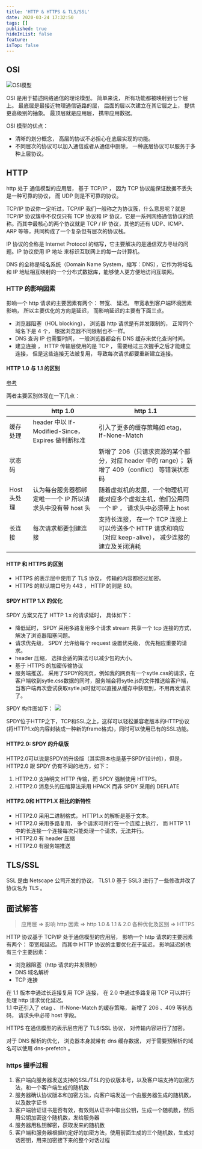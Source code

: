 ```yaml
---
title: 'HTTP & HTTPS & TLS/SSL'
date: 2020-03-24 17:32:50
tags: []
published: true
hideInList: false
feature: 
isTop: false
---
```

## OSI

![OSI模型](https://note.youdao.com/yws/api/personal/file/3E2AA26C69EA466D819AF0CEAFA08232?method=download&shareKey=890ceb7a1b8ed88eabba964a53289c23)

OSI 是用于描述网络通信的理论模型。 简单来说， 所有功能都被映射到七个层上。 最底层是最接近物理通信链路的层， 后面的层以次建立在其它层之上， 提供更高级别的抽象。 最顶层就是应用层， 携带应用数据。

OSI 模型的优点：

- 清晰的划分概念， 高层的协议不必担心在底层实现的功能。
- 不同层次的协议可以加入通信或者从通信中删除， 一种底层协议可以服务于多种上层协议。

## HTTP

http 处于 通信模型的应用层， 基于 TCP/IP ， 因为 TCP 协议能保证数据不丢失是一种可靠的协议， 而 UDP 则是不可靠的协议。

TCP/IP 协议你一定听过，TCP/IP 我们一般称之为协议簇，什么意思呢？就是 TCP/IP 协议簇中不仅仅只有 TCP 协议和 IP 协议，它是一系列网络通信协议的统称。而其中最核心的两个协议就是 TCP / IP 协议，其他的还有 UDP、ICMP、ARP 等等，共同构成了一个复杂但有层次的协议栈。

IP 协议的全称是 Internet Protocol 的缩写，它主要解决的是通信双方寻址的问题。IP 协议使用 IP 地址 来标识互联网上的每一台计算机。

DNS 的全称是域名系统（Domain Name System，缩写：DNS），它作为将域名和 IP 地址相互映射的一个分布式数据库，能够使人更方便地访问互联网。

### HTTP 的影响因素

影响一个 http 请求的主要因素有两个： 带宽、 延迟。 带宽收到客户端环境因素影响， 所以主要优化的方向是延迟， 而影响延迟的主要有下面三点。

- 浏览器阻塞（HOL blocking）， 浏览器 http 请求是有并发限制的， 正常同个域名下是 4 个， 根据浏览器不同限制也不一样。
- DNS 查询 IP 也需要时间， 一般浏览器都会有 DNS 缓存来优化查询时间。
- 建立连接 ， HTTP 传输层使用的是 TCP ， 需要经过三次握手之后才能建立连接， 但是这些连接无法被复用， 导致每次请求都要重新建立连接。

#### HTTP 1.0 与 1.1 的区别

[参考](https://mp.weixin.qq.com/s/GICbiyJpINrHZ41u_4zT-A?)

两者主要区别体现在一下几点：

|             | http 1.0                                                   | http 1.1                                                                                                 |
| ----------- | ---------------------------------------------------------- | -------------------------------------------------------------------------------------------------------- |
| 缓存处理    | header 中以 If-Modified-Since， Expires 做判断标准         | 引入了更多的缓存策略如 etag，If-None-Match                                                               |
| 状态码      |                                                            | 新增了 206（只请求资源的某个部分，对应 header 中的 range）； 新增了 409（conflict） 等错误状态码         |
| Host 头处理 | 认为每台服务器都绑定唯一一个 IP 所以请求头中没有带 host 头 | 随着虚拟机的发展，一个物理机可能对应多个虚拟主机，他们公用同一个 IP ， 请求头中必须带上 host             |
| 长连接      | 每次请求都要创建连接                                       | 支持长连接， 在一个 TCP 连接上可以传送多个 HTTP 请求和响应（对应 keep-alive）， 减少连接的建立及关闭消耗 |


#### HTTP 和 HTTPS 的区别
- HTTPS 的表示层中使用了 TLS 协议， 传输的内容都经过加密。
- HTTPS 的默认端口号为 443 ， HTTP 的则是 80。

#### SPDY  HTTP 1.X 的优化
SPDY 方案又花了 HTTP 1.x 的请求延时， 具体如下：
- 降低延时， SPDY 采用多路复用多个请求 stream 共享一个 tcp 连接的方式， 解决了浏览器阻塞问题。
- 请求优先级， SPDY 允许给每个 request 设置优先级， 优先相应重要的请求。
- header 压缩， 选择合适的算法可以减少包的大小。
- 基于 HTTPS 的加密传输协议
- 服务端推送， 采用了SPDY的网页，例如我的网页有一个sytle.css的请求，在客户端收到sytle.css数据的同时，服务端会将sytle.js的文件推送给客户端，当客户端再次尝试获取sytle.js时就可以直接从缓存中获取到，不用再发请求了。

SPDY 构件图如下：
![](http://mmbiz.qpic.cn/mmbiz_png/cmOLumrNib1cfBOtIMQ6JfSibJdd6QkQribjhshzcKo97UNNVIFgpOYZic95drsxo5TaiadPSSmcYhOI7GYAO99W6Sw/640?wx_fmt=png&tp=webp&wxfrom=5&wx_lazy=1&wx_co=1)


SPDY位于HTTP之下，TCP和SSL之上，这样可以轻松兼容老版本的HTTP协议(将HTTP1.x的内容封装成一种新的frame格式)，同时可以使用已有的SSL功能。

#### HTTP2.0: SPDY 的升级版
HTTP2.0可以说是SPDY的升级版（其实原本也是基于SPDY设计的），但是，HTTP2.0 跟 SPDY 仍有不同的地方，如下：
1. HTTP2.0 支持明文 HTTP 传输，而 SPDY 强制使用 HTTPS。
2. HTTP2.0 消息头的压缩算法采用 HPACK 而非 SPDY 采用的 DEFLATE

#### HTTP2.0和 HTTP1.X 相比的新特性

- HTTP2.0 采用二进制格式， HTTP1.x 的解析是基于文本。
- HTTP2.0 采用多路复用， 多个请求可并行在一个连接上执行， 而 HTTP 1.1 中的长连接一个连接每次只能处理一个请求，无法并行。
- HTTP2.0 有 header 压缩
- HTTP2.0 有服务端推送



## TLS/SSL

SSL 是由 Netscape 公司开发的协议， TLS1.0 基于 SSL3 进行了一些修改并改了协议名为 TLS 。


## 面试解答

> 应用层 => 影响 http 因素 => http 1.0 & 1.1 & 2.0 各种优化及区别 => HTTPS

HTTP 协议基于 TCP/IP 处于通信模型的应用层， 影响一个 http 请求的主要因素有两个： 带宽和延迟。 而其中 HTTP 协议的主要优化在于延迟， 影响延迟的也有三个主要因素：
- 浏览器阻塞（http 请求的并发限制）
- DNS 域名解析
- TCP 连接

在 1.1 版本中通过长连接复用 TCP 连接， 在 2.0 中通过多路复用 TCP 可以并行处理 http 请求优化延迟。  
1.1 中还引入了 etag 、 If-None-Match 的缓存策略， 新增了 206 、409 等状态码， 请求头中必带 host 字段。

HTTPS 在通信模型的表示层应用了 TLS/SSL 协议， 对传输内容进行了加密。

对于 DNS 解析的优化， 浏览器本身就带有 dns 缓存数据， 对于需要预解析的域名可以使用 dns-prefetch 。

### https 握手过程

1. 客户端向服务器发送支持的SSL/TSL的协议版本号，以及客户端支持的加密方法，和一个客户端生成的随机数
2. 服务器确认协议版本和加密方法，向客户端发送一个由服务器生成的随机数，以及数字证书
3. 客户端验证证书是否有效，有效则从证书中取出公钥，生成一个随机数，然后用公钥加密这个随机数，发给服务器
4. 服务器用私钥解密，获取发来的随机数
5. 客户端和服务器根据约定好的加密方法，使用前面生成的三个随机数，生成对话密钥，用来加密接下来的整个对话过程

